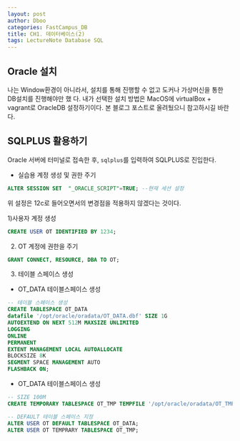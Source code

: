 ```yaml
---
layout: post
author: Dboo
categories: FastCampus_DB
title: CH1. 데이터베이스(2)
tags: LectureNote Database SQL
---
```


## Oracle 설치

나는 Window환경이 아니라서, 설치를 통해 진행할 수 없고 도커나 가상머신을 통한 DB설치를 진행해야만 했
다. 내가 선택한 설치 방법은 MacOS에 virtualBox + vagrant로 OracleDB 설정하기이다. 본 블로그
포스트로 올려뒀으니 참고하시길 바란다.

## SQLPLUS 활용하기

Oracle 서버에 터미널로 접속한 후, `sqlplus`를 입력하여 SQLPLUS로 진입한다.

- 실습용 계정 생성 및 권한 주기
~~~sql
ALTER SESSION SET  "_ORACLE_SCRIPT"=TRUE; --현재 세션 설정
~~~
위 설정은 12c로 들어오면서의 변경점을 적용하지 않겠다는 것이다.

1)사용자 계정 생성
~~~sql
CREATE USER OT IDENTIFIED BY 1234;
~~~

2) OT 계정에 권한을 주기
~~~sql
GRANT CONNECT, RESOURCE, DBA TO OT;
~~~

3) 테이블 스페이스 생성

- OT_DATA 테이블스페이스 생성
~~~sql
-- 테이블 스페이스 생성
CREATE TABLESPACE OT_DATA
datafile '/opt/oracle/oradata/OT_DATA.dbf' SIZE 1G
AUTOEXTEND ON NEXT 512M MAXSIZE UNLIMITED
LOGGING
ONLINE
PERMANENT
EXTENT MANAGEMENT LOCAL AUTOALLOCATE
BLOCKSIZE 8K
SEGMENT SPACE MANAGEMENT AUTO
FLASHBACK ON;
~~~

- OT_DATA 테이블스페이스 생성
~~~sql
-- SIZE 100M
CREATE TEMPORARY TABLESPACE OT_TMP TEMPFILE '/opt/oracle/oradata/OT_TMP.dbf' SIZE 100M AUTOEXTEND ON NEXT 100M MAXSIZE UNLIMITED;
~~~

~~~sql
-- DEFAULT 테이블 스페이스 지정
ALTER USER OT DEFAULT TABLESPACE OT_DATA;
ALTER USER OT TEMPRARY TABLESPACE OT_TMP;
~~~
